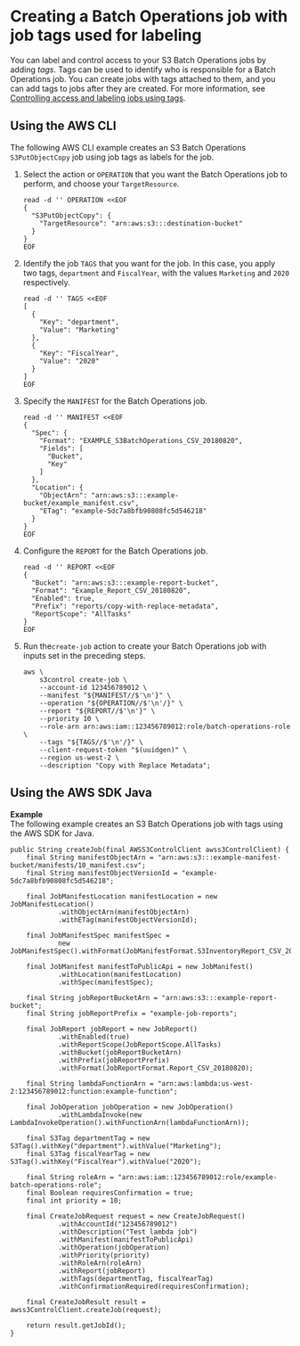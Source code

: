 # Creating a Batch Operations job with job tags used for labeling<a name="batch-ops-tags-create"></a>

You can label and control access to your S3 Batch Operations jobs by adding *tags*\. Tags can be used to identify who is responsible for a Batch Operations job\. You can create jobs with tags attached to them, and you can add tags to jobs after they are created\. For more information, see [Controlling access and labeling jobs using tags](batch-ops-job-tags.md)\.

## Using the AWS CLI<a name="batch-ops-example-cli-job-tags-create-job"></a>

The following AWS CLI example creates an S3 Batch Operations `S3PutObjectCopy` job using job tags as labels for the job\. 

1. Select the action or `OPERATION` that you want the Batch Operations job to perform, and choose your `TargetResource`\.

   ```
   read -d '' OPERATION <<EOF
   {
     "S3PutObjectCopy": {
       "TargetResource": "arn:aws:s3:::destination-bucket"
     }
   }
   EOF
   ```

1. Identify the job `TAGS` that you want for the job\. In this case, you apply two tags, `department` and `FiscalYear`, with the values `Marketing` and `2020` respectively\.

   ```
   read -d '' TAGS <<EOF
   [
     {
       "Key": "department",
       "Value": "Marketing"
     },
     {
       "Key": "FiscalYear",
       "Value": "2020"
     }
   ]
   EOF
   ```

1. Specify the `MANIFEST` for the Batch Operations job\.

   ```
   read -d '' MANIFEST <<EOF
   {
     "Spec": {
       "Format": "EXAMPLE_S3BatchOperations_CSV_20180820",
       "Fields": [
         "Bucket",
         "Key"
       ]
     },
     "Location": {
       "ObjectArn": "arn:aws:s3:::example-bucket/example_manifest.csv",
       "ETag": "example-5dc7a8bfb90808fc5d546218"
     }
   }
   EOF
   ```

1. Configure the `REPORT` for the Batch Operations job\.

   ```
   read -d '' REPORT <<EOF
   {
     "Bucket": "arn:aws:s3:::example-report-bucket",
     "Format": "Example_Report_CSV_20180820",
     "Enabled": true,
     "Prefix": "reports/copy-with-replace-metadata",
     "ReportScope": "AllTasks"
   }
   EOF
   ```

1. Run the`create-job` action to create your Batch Operations job with inputs set in the preceding steps\.

   ```
   aws \
       s3control create-job \
       --account-id 123456789012 \
       --manifest "${MANIFEST//$'\n'}" \
       --operation "${OPERATION//$'\n'/}" \
       --report "${REPORT//$'\n'}" \
       --priority 10 \
       --role-arn arn:aws:iam::123456789012:role/batch-operations-role \
       --tags "${TAGS//$'\n'/}" \
       --client-request-token "$(uuidgen)" \
       --region us-west-2 \
       --description "Copy with Replace Metadata";
   ```

## Using the AWS SDK Java<a name="batch-ops-examples-java-job-with-tags-create"></a>

**Example**  
The following example creates an S3 Batch Operations job with tags using the AWS SDK for Java\.  

```
public String createJob(final AWSS3ControlClient awss3ControlClient) {
    final String manifestObjectArn = "arn:aws:s3:::example-manifest-bucket/manifests/10_manifest.csv";
    final String manifestObjectVersionId = "example-5dc7a8bfb90808fc5d546218";

    final JobManifestLocation manifestLocation = new JobManifestLocation()
            .withObjectArn(manifestObjectArn)
            .withETag(manifestObjectVersionId);

    final JobManifestSpec manifestSpec =
            new JobManifestSpec().withFormat(JobManifestFormat.S3InventoryReport_CSV_20161130);

    final JobManifest manifestToPublicApi = new JobManifest()
            .withLocation(manifestLocation)
            .withSpec(manifestSpec);

    final String jobReportBucketArn = "arn:aws:s3:::example-report-bucket";
    final String jobReportPrefix = "example-job-reports";

    final JobReport jobReport = new JobReport()
            .withEnabled(true)
            .withReportScope(JobReportScope.AllTasks)
            .withBucket(jobReportBucketArn)
            .withPrefix(jobReportPrefix)
            .withFormat(JobReportFormat.Report_CSV_20180820);

    final String lambdaFunctionArn = "arn:aws:lambda:us-west-2:123456789012:function:example-function";

    final JobOperation jobOperation = new JobOperation()
            .withLambdaInvoke(new LambdaInvokeOperation().withFunctionArn(lambdaFunctionArn));

    final S3Tag departmentTag = new S3Tag().withKey("department").withValue("Marketing");
    final S3Tag fiscalYearTag = new S3Tag().withKey("FiscalYear").withValue("2020");

    final String roleArn = "arn:aws:iam::123456789012:role/example-batch-operations-role";
    final Boolean requiresConfirmation = true;
    final int priority = 10;

    final CreateJobRequest request = new CreateJobRequest()
            .withAccountId("123456789012")
            .withDescription("Test lambda job")
            .withManifest(manifestToPublicApi)
            .withOperation(jobOperation)
            .withPriority(priority)
            .withRoleArn(roleArn)
            .withReport(jobReport)
            .withTags(departmentTag, fiscalYearTag)
            .withConfirmationRequired(requiresConfirmation);

    final CreateJobResult result = awss3ControlClient.createJob(request);

    return result.getJobId();
}
```